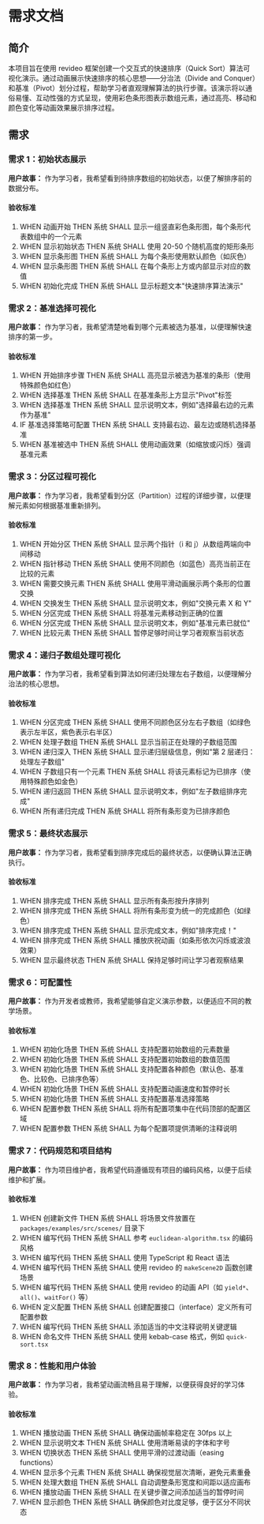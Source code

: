 # 需求文档

## 简介

本项目旨在使用 revideo 框架创建一个交互式的快速排序（Quick Sort）算法可视化演示。通过动画展示快速排序的核心思想——分治法（Divide and Conquer）和基准（Pivot）划分过程，帮助学习者直观理解算法的执行步骤。该演示将以通俗易懂、互动性强的方式呈现，使用彩色条形图表示数组元素，通过高亮、移动和颜色变化等动画效果展示排序过程。

## 需求

### 需求 1：初始状态展示

**用户故事：** 作为学习者，我希望看到待排序数组的初始状态，以便了解排序前的数据分布。

#### 验收标准

1. WHEN 动画开始 THEN 系统 SHALL 显示一组竖直彩色条形图，每个条形代表数组中的一个元素
2. WHEN 显示初始状态 THEN 系统 SHALL 使用 20-50 个随机高度的矩形条形
3. WHEN 显示条形图 THEN 系统 SHALL 为每个条形使用默认颜色（如灰色）
4. WHEN 显示条形图 THEN 系统 SHALL 在每个条形上方或内部显示对应的数值
5. WHEN 初始化完成 THEN 系统 SHALL 显示标题文本"快速排序算法演示"

### 需求 2：基准选择可视化

**用户故事：** 作为学习者，我希望清楚地看到哪个元素被选为基准，以便理解快速排序的第一步。

#### 验收标准

1. WHEN 开始排序步骤 THEN 系统 SHALL 高亮显示被选为基准的条形（使用特殊颜色如红色）
2. WHEN 选择基准 THEN 系统 SHALL 在基准条形上方显示"Pivot"标签
3. WHEN 选择基准 THEN 系统 SHALL 显示说明文本，例如"选择最右边的元素作为基准"
4. IF 基准选择策略可配置 THEN 系统 SHALL 支持最右边、最左边或随机选择基准
5. WHEN 基准被选中 THEN 系统 SHALL 使用动画效果（如缩放或闪烁）强调基准元素

### 需求 3：分区过程可视化

**用户故事：** 作为学习者，我希望看到分区（Partition）过程的详细步骤，以便理解元素如何根据基准重新排列。

#### 验收标准

1. WHEN 开始分区 THEN 系统 SHALL 显示两个指针（i 和 j）从数组两端向中间移动
2. WHEN 指针移动 THEN 系统 SHALL 使用不同颜色（如蓝色）高亮当前正在比较的元素
3. WHEN 需要交换元素 THEN 系统 SHALL 使用平滑动画展示两个条形的位置交换
4. WHEN 交换发生 THEN 系统 SHALL 显示说明文本，例如"交换元素 X 和 Y"
5. WHEN 分区完成 THEN 系统 SHALL 将基准元素移动到正确的位置
6. WHEN 分区完成 THEN 系统 SHALL 显示说明文本，例如"基准元素已就位"
7. WHEN 比较元素 THEN 系统 SHALL 暂停足够时间让学习者观察当前状态

### 需求 4：递归子数组处理可视化

**用户故事：** 作为学习者，我希望看到算法如何递归处理左右子数组，以便理解分治法的核心思想。

#### 验收标准

1. WHEN 分区完成 THEN 系统 SHALL 使用不同颜色区分左右子数组（如绿色表示左半区，紫色表示右半区）
2. WHEN 处理子数组 THEN 系统 SHALL 显示当前正在处理的子数组范围
3. WHEN 递归深入 THEN 系统 SHALL 显示递归层级信息，例如"第 2 层递归：处理左子数组"
4. WHEN 子数组只有一个元素 THEN 系统 SHALL 将该元素标记为已排序（使用特殊颜色如金色）
5. WHEN 递归返回 THEN 系统 SHALL 显示说明文本，例如"左子数组排序完成"
6. WHEN 所有递归完成 THEN 系统 SHALL 将所有条形变为已排序颜色

### 需求 5：最终状态展示

**用户故事：** 作为学习者，我希望看到排序完成后的最终状态，以便确认算法正确执行。

#### 验收标准

1. WHEN 排序完成 THEN 系统 SHALL 显示所有条形按升序排列
2. WHEN 排序完成 THEN 系统 SHALL 将所有条形变为统一的完成颜色（如绿色）
3. WHEN 排序完成 THEN 系统 SHALL 显示完成文本，例如"排序完成！"
4. WHEN 排序完成 THEN 系统 SHALL 播放庆祝动画（如条形依次闪烁或波浪效果）
5. WHEN 显示最终状态 THEN 系统 SHALL 保持足够时间让学习者观察结果

### 需求 6：可配置性

**用户故事：** 作为开发者或教师，我希望能够自定义演示参数，以便适应不同的教学场景。

#### 验收标准

1. WHEN 初始化场景 THEN 系统 SHALL 支持配置初始数组的元素数量
2. WHEN 初始化场景 THEN 系统 SHALL 支持配置初始数组的数值范围
3. WHEN 初始化场景 THEN 系统 SHALL 支持配置各种颜色（默认色、基准色、比较色、已排序色等）
4. WHEN 初始化场景 THEN 系统 SHALL 支持配置动画速度和暂停时长
5. WHEN 初始化场景 THEN 系统 SHALL 支持配置基准选择策略
6. WHEN 配置参数 THEN 系统 SHALL 将所有配置项集中在代码顶部的配置区域
7. WHEN 配置参数 THEN 系统 SHALL 为每个配置项提供清晰的注释说明

### 需求 7：代码规范和项目结构

**用户故事：** 作为项目维护者，我希望代码遵循现有项目的编码风格，以便于后续维护和扩展。

#### 验收标准

1. WHEN 创建新文件 THEN 系统 SHALL 将场景文件放置在 `packages/examples/src/scenes/` 目录下
2. WHEN 编写代码 THEN 系统 SHALL 参考 `euclidean-algorithm.tsx` 的编码风格
3. WHEN 编写代码 THEN 系统 SHALL 使用 TypeScript 和 React 语法
4. WHEN 编写代码 THEN 系统 SHALL 使用 revideo 的 `makeScene2D` 函数创建场景
5. WHEN 编写代码 THEN 系统 SHALL 使用 revideo 的动画 API（如 `yield*`、`all()`、`waitFor()` 等）
6. WHEN 定义配置 THEN 系统 SHALL 创建配置接口（interface）定义所有可配置参数
7. WHEN 编写代码 THEN 系统 SHALL 添加适当的中文注释说明关键逻辑
8. WHEN 命名文件 THEN 系统 SHALL 使用 kebab-case 格式，例如 `quick-sort.tsx`

### 需求 8：性能和用户体验

**用户故事：** 作为学习者，我希望动画流畅且易于理解，以便获得良好的学习体验。

#### 验收标准

1. WHEN 播放动画 THEN 系统 SHALL 确保动画帧率稳定在 30fps 以上
2. WHEN 显示说明文本 THEN 系统 SHALL 使用清晰易读的字体和字号
3. WHEN 切换状态 THEN 系统 SHALL 使用平滑的过渡动画（easing functions）
4. WHEN 显示多个元素 THEN 系统 SHALL 确保视觉层次清晰，避免元素重叠
5. WHEN 处理大数组 THEN 系统 SHALL 自动调整条形宽度和间距以适应画布
6. WHEN 播放动画 THEN 系统 SHALL 在关键步骤之间添加适当的暂停时间
7. WHEN 显示颜色 THEN 系统 SHALL 确保颜色对比度足够，便于区分不同状态
